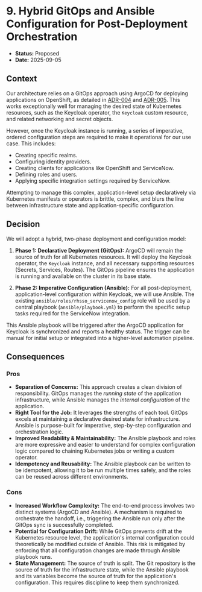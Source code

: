 # 9. Hybrid GitOps and Ansible Configuration for Post-Deployment Orchestration

*   **Status:** Proposed
*   **Date:** 2025-09-05

## Context

Our architecture relies on a GitOps approach using ArgoCD for deploying applications on OpenShift, as detailed in [ADR-004](004-gitops-based-deployment-with-argocd-and-kustomize.md) and [ADR-005](005-keycloak-deployment-on-openshift-via-operator.md). This works exceptionally well for managing the desired state of Kubernetes resources, such as the Keycloak operator, the `Keycloak` custom resource, and related networking and secret objects.

However, once the Keycloak instance is running, a series of imperative, ordered configuration steps are required to make it operational for our use case. This includes:
*   Creating specific realms.
*   Configuring identity providers.
*   Creating clients for applications like OpenShift and ServiceNow.
*   Defining roles and users.
*   Applying specific integration settings required by ServiceNow.

Attempting to manage this complex, application-level setup declaratively via Kubernetes manifests or operators is brittle, complex, and blurs the line between infrastructure state and application-specific configuration.

## Decision

We will adopt a hybrid, two-phase deployment and configuration model:

1.  **Phase 1: Declarative Deployment (GitOps):** ArgoCD will remain the source of truth for all Kubernetes resources. It will deploy the Keycloak operator, the `Keycloak` instance, and all necessary supporting resources (Secrets, Services, Routes). The GitOps pipeline ensures the application is running and available on the cluster in its base state.

2.  **Phase 2: Imperative Configuration (Ansible):** For all post-deployment, application-level configuration within Keycloak, we will use Ansible. The existing `ansible/roles/rhsso_servicenow_config` role will be used by a central playbook (`ansible/playbook.yml`) to perform the specific setup tasks required for the ServiceNow integration.

This Ansible playbook will be triggered after the ArgoCD application for Keycloak is synchronized and reports a healthy status. The trigger can be manual for initial setup or integrated into a higher-level automation pipeline.

## Consequences

### Pros

*   **Separation of Concerns:** This approach creates a clean division of responsibility. GitOps manages the *running state* of the application infrastructure, while Ansible manages the *internal configuration* of the application.
*   **Right Tool for the Job:** It leverages the strengths of each tool. GitOps excels at maintaining a declarative desired state for infrastructure. Ansible is purpose-built for imperative, step-by-step configuration and orchestration logic.
*   **Improved Readability & Maintainability:** The Ansible playbook and roles are more expressive and easier to understand for complex configuration logic compared to chaining Kubernetes jobs or writing a custom operator.
*   **Idempotency and Reusability:** The Ansible playbook can be written to be idempotent, allowing it to be run multiple times safely, and the roles can be reused across different environments.

### Cons

*   **Increased Workflow Complexity:** The end-to-end process involves two distinct systems (ArgoCD and Ansible). A mechanism is required to orchestrate the handoff, i.e., triggering the Ansible run only after the GitOps sync is successfully completed.
*   **Potential for Configuration Drift:** While GitOps prevents drift at the Kubernetes resource level, the application's internal configuration could theoretically be modified outside of Ansible. This risk is mitigated by enforcing that all configuration changes are made through Ansible playbook runs.
*   **State Management:** The source of truth is split. The Git repository is the source of truth for the infrastructure state, while the Ansible playbook and its variables become the source of truth for the application's configuration. This requires discipline to keep them synchronized.
